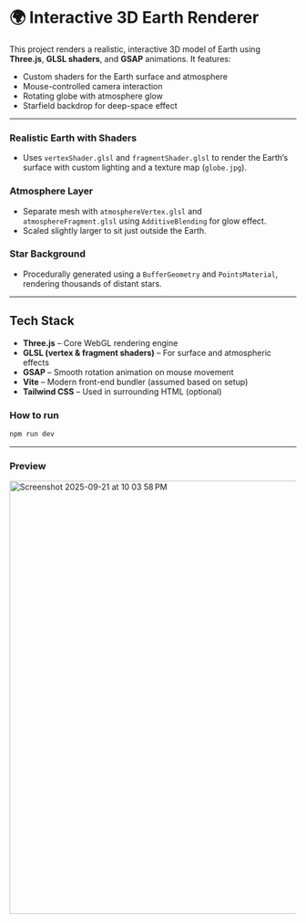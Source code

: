 # 🌍 Interactive 3D Earth Renderer

This project renders a realistic, interactive 3D model of Earth using **Three.js**, **GLSL shaders**, and **GSAP** animations. It features:

- Custom shaders for the Earth surface and atmosphere
- Mouse-controlled camera interaction
- Rotating globe with atmosphere glow
- Starfield backdrop for deep-space effect

---


### Realistic Earth with Shaders
- Uses `vertexShader.glsl` and `fragmentShader.glsl` to render the Earth’s surface with custom lighting and a texture map (`globe.jpg`).
  
### Atmosphere Layer
- Separate mesh with `atmosphereVertex.glsl` and `atmosphereFragment.glsl` using `AdditiveBlending` for glow effect.
- Scaled slightly larger to sit just outside the Earth.

### Star Background
- Procedurally generated using a `BufferGeometry` and `PointsMaterial`, rendering thousands of distant stars.

---

## Tech Stack

- **Three.js** – Core WebGL rendering engine
- **GLSL (vertex & fragment shaders)** – For surface and atmospheric effects
- **GSAP** – Smooth rotation animation on mouse movement
- **Vite** – Modern front-end bundler (assumed based on setup)
- **Tailwind CSS** – Used in surrounding HTML (optional)

### How to run

```bash
npm run dev
```

---
### Preview

<img width="1510" height="759" alt="Screenshot 2025-09-21 at 10 03 58 PM" src="https://github.com/user-attachments/assets/bd42b34a-deee-4e0d-ad03-1c256fda75e1" />
